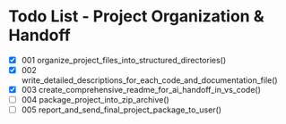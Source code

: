 # Todo List - Project Organization & Handoff

- [x] 001 organize_project_files_into_structured_directories()
- [x] 002 write_detailed_descriptions_for_each_code_and_documentation_file()
- [x] 003 create_comprehensive_readme_for_ai_handoff_in_vs_code()
- [ ] 004 package_project_into_zip_archive()
- [ ] 005 report_and_send_final_project_package_to_user()
